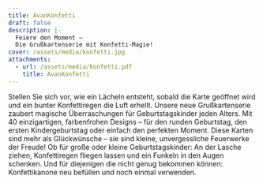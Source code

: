 ```yaml
---
title: AvanKonfetti
draft: false
description: |-
  Feiere den Moment –
  Die Grußkartenserie mit Konfetti-Magie!
cover: /assets/media/konfetti.jpg
attachments:
  - url: /assets/media/konfetti.pdf
    title: AvanKonfetti
---
```

Stellen Sie sich vor, wie ein Lächeln entsteht, sobald die
Karte geöffnet wird und ein bunter Konfettiregen die Luft
erhellt. Unsere neue Grußkartenserie zaubert magische
Überraschungen für Geburtstagskinder jeden Alters. Mit 40
einzigartigen, farbenfrohen Designs – für den runden Geburtstag,
den ersten Kindergeburtstag oder einfach den perfekten
Moment. Diese Karten sind mehr als Glückwünsche
– sie sind kleine, unvergessliche Feuerwerke der Freude!
Ob für große oder kleine Geburtstagskinder: An der Lasche
ziehen, Konfettiregen fliegen lassen und ein Funkeln in den
Augen schenken. Und für diejenigen die nicht genug bekommen
können: Konfettikanone neu befüllen und noch
einmal verwenden.